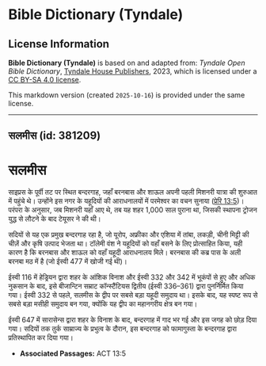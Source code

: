 # Bible Dictionary (Tyndale)

## License Information

**Bible Dictionary (Tyndale)** is based on and adapted from: _Tyndale Open Bible Dictionary_, [Tyndale House Publishers](https://tyndaleopenresources.com/), 2023, which is licensed under a [CC BY-SA 4.0 license](https://creativecommons.org/licenses/by-sa/4.0/legalcode.en).

This markdown version (created `2025-10-16`) is provided under the same license.



--------------------------------

## सलमीस (id: 381209)

सलमीस
=====

साइप्रस के पूर्वी तट पर स्थित बन्दरगाह, जहाँ बरनबास और शाऊल अपनी पहली मिशनरी यात्रा की शुरुआत में पहुंचे थे। उन्होंने इस नगर के यहूदियों की आराधनालयों में परमेश्वर का वचन सुनाया ([प्रेरि 13:5](https://ref.ly/Acts13:5))। परंपरा के अनुसार, जब मिशनरी यहाँ आए थे, तब यह शहर 1,000 साल पुराना था, जिसकी स्थापना ट्रोजन युद्ध से लौटने के बाद टेयूसर ने की थी।

सदियों से यह एक प्रमुख बन्दरगाह रहा है, जो यूरोप, अफ्रीका और एशिया में तांबा, लकड़ी, चीनी मिट्टी की चीज़ें और कृषि उत्पाद भेजता था। टॉलेमी वंश ने यहूदियों को वहाँ बसने के लिए प्रोत्साहित किया, यही कारण है कि बरनबास और शाऊल को वहाँ यहूदी आराधनालय मिले। बरनबास की कब्र पास के अली बरनबा मठ में है (जो ईस्वी 477 में खोजी गई थी)।

ईस्वी 116 में हेड्रियन द्वारा शहर के आंशिक विनाश और ईस्वी 332 और 342 में भूकंपों से हुए और अधिक नुकसान के बाद, इसे बीजान्टिन सम्राट कॉन्स्टैंटियस द्वितीय (ईस्वी 336–361\) द्वारा पुनर्निर्मित किया गया। ईस्वी 332 से पहले, सलमीस के द्वीप पर सबसे बड़ा यहूदी समुदाय था। इसके बाद, यह स्पष्ट रूप से सबसे बड़ा मसीही समुदाय बन गया, क्योंकि यह द्वीप का महानगरीय क्षेत्र बन गया।

ईस्वी 647 में सारासेन्स द्वारा शहर के विनाश के बाद, बन्दरगाह में गाद भर गई और इस जगह को छोड़ दिया गया। सदियों तक तुर्क साम्राज्य के प्रभुत्व के दौरान, इस बन्दरगाह को फामागुस्ता के बन्दरगाह द्वारा प्रतिस्थापित कर दिया गया।

* **Associated Passages:** ACT 13:5

